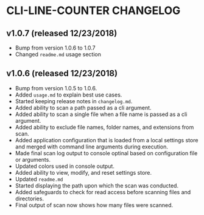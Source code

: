 # CLI-LINE-COUNTER CHANGELOG

## v1.0.7 (released 12/23/2018)

* Bump from version 1.0.6 to 1.0.7
* Changed `readme.md` usage section

## v1.0.6 (released 12/23/2018)

* Bump from version 1.0.5 to 1.0.6.
* Added `usage.md` to explain best use cases.
* Started keeping release notes in `changelog.md`.
* Added ability to scan a path passed as a cli argument.
* Added ability to scan a single file when a file name is passed as a cli argument.
* Added ability to exclude file names, folder names, and extensions from scan.
* Added application configuration that is loaded from a local settings store and merged with command line arguments during execution.
* Made final scan log output to console optinal based on configuration file or arguments.
* Updated colors used in console output.
* Added ability to view, modify, and reset settings store.
* Updated `readme.md`
* Started displaying the path upon which the scan was conducted.
* Added safeguards to check for read access before scanning files and directories.
* Final output of scan now shows how many files were scanned.
